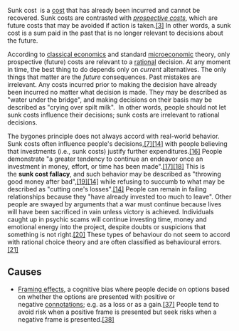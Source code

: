 Sunk cost  is a [cost](https://en.wikipedia.org/wiki/Cost "Cost") that has already been incurred and cannot be recovered. Sunk costs are contrasted with _[prospective costs](https://en.wikipedia.org/wiki/Prospective_cost "Prospective cost")_, which are future costs that may be avoided if action is taken.[[3]](https://en.wikipedia.org/wiki/Sunk_cost#cite_note-Warnacut2017-3) In other words, a sunk cost is a sum paid in the past that is no longer relevant to decisions about the future.

According to [classical economics](https://en.wikipedia.org/wiki/Classical_economics "Classical economics") and standard [microeconomic](https://en.wikipedia.org/wiki/Microeconomic "Microeconomic") theory, only prospective (future) costs are relevant to a [rational](https://en.wikipedia.org/wiki/Rationality "Rationality") decision. At any moment in time, the best thing to do depends only on _current_ alternatives. The only things that matter are the _future_ consequences. Past mistakes are irrelevant. Any costs incurred prior to making the decision have already been incurred no matter what decision is made. They may be described as "water under the bridge", and making decisions on their basis may be described as "crying over spilt milk".  In other words, people should not let sunk costs influence their decisions; sunk costs are irrelevant to rational decisions.

The bygones principle does not always accord with real-world behavior. Sunk costs often influence people's decisions,[[7]](https://en.wikipedia.org/wiki/Sunk_cost#cite_note-Bernheim2008-7)[[14]](https://en.wikipedia.org/wiki/Sunk_cost#cite_note-Parayre1995-14) with people believing that investments (i.e., sunk costs) justify further expenditures.[[16]](https://en.wikipedia.org/wiki/Sunk_cost#cite_note-16) People demonstrate "a greater tendency to continue an endeavor once an investment in money, effort, or time has been made".[[17]](https://en.wikipedia.org/wiki/Sunk_cost#cite_note-17)[[18]](https://en.wikipedia.org/wiki/Sunk_cost#cite_note-Arkes1985-18) This is the **sunk cost fallacy**, and such behavior may be described as "throwing good money after bad",[[19]](https://en.wikipedia.org/wiki/Sunk_cost#cite_note-19)[[14]](https://en.wikipedia.org/wiki/Sunk_cost#cite_note-Parayre1995-14) while refusing to succumb to what may be described as "cutting one's losses".[[14]](https://en.wikipedia.org/wiki/Sunk_cost#cite_note-Parayre1995-14) People can remain in failing relationships because they "have already invested too much to leave". Other people are swayed by arguments that a war must continue because lives will have been sacrificed in vain unless victory is achieved. Individuals caught up in psychic scams will continue investing time, money and emotional energy into the project, despite doubts or suspicions that something is not right.[[20]](https://en.wikipedia.org/wiki/Sunk_cost#cite_note-Radford,_B._(2017)-20) These types of behaviour do not seem to accord with rational choice theory and are often classified as behavioural errors.[[21]](https://en.wikipedia.org/wiki/Sunk_cost#cite_note-McAfee2010-21)

## Causes

- [Framing effects](https://en.wikipedia.org/wiki/Framing_effect_(psychology) "Framing effect (psychology)"), a cognitive bias where people decide on options based on whether the options are presented with positive or negative [connotations](https://en.wikipedia.org/wiki/Connotation_(semiotics) "Connotation (semiotics)"); e.g. as a loss or as a gain.[[37]](https://en.wikipedia.org/wiki/Sunk_cost#cite_note-37) People tend to avoid risk when a positive frame is presented but seek risks when a negative frame is presented.[[38]](https://en.wikipedia.org/wiki/Sunk_cost#cite_note-TandK-38)